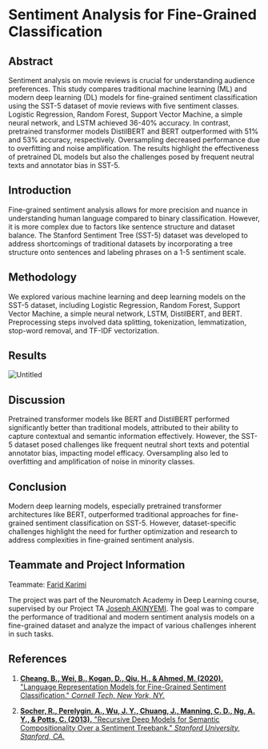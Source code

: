 # Sentiment Analysis for Fine-Grained Classification

## Abstract

Sentiment analysis on movie reviews is crucial for understanding audience preferences. This study compares traditional machine learning (ML) and modern deep learning (DL) models for fine-grained sentiment classification using the SST-5 dataset of movie reviews with five sentiment classes. Logistic Regression, Random Forest, Support Vector Machine, a simple neural network, and LSTM achieved 36-40% accuracy. In contrast, pretrained transformer models DistilBERT and BERT outperformed with 51% and 53% accuracy, respectively. Oversampling decreased performance due to overfitting and noise amplification. The results highlight the effectiveness of pretrained DL models but also the challenges posed by frequent neutral texts and annotator bias in SST-5.

## Introduction

Fine-grained sentiment analysis allows for more precision and nuance in understanding human language compared to binary classification. However, it is more complex due to factors like sentence structure and dataset balance. The Stanford Sentiment Tree (SST-5) dataset was developed to address shortcomings of traditional datasets by incorporating a tree structure onto sentences and labeling phrases on a 1-5 sentiment scale.

## Methodology 

We explored various machine learning and deep learning models on the SST-5 dataset, including Logistic Regression, Random Forest, Support Vector Machine, a simple neural network, LSTM, DistilBERT, and BERT. Preprocessing steps involved data splitting, tokenization, lemmatization, stop-word removal, and TF-IDF vectorization.

## Results
![Untitled](https://github.com/user-attachments/assets/ce3453fd-ca38-461e-896a-2b81d646622b)


## Discussion

Pretrained transformer models like BERT and DistilBERT performed significantly better than traditional models, attributed to their ability to capture contextual and semantic information effectively. However, the SST-5 dataset posed challenges like frequent neutral short texts and potential annotator bias, impacting model efficacy. Oversampling also led to overfitting and amplification of noise in minority classes.

## Conclusion  

Modern deep learning models, especially pretrained transformer architectures like BERT, outperformed traditional approaches for fine-grained sentiment classification on SST-5. However, dataset-specific challenges highlight the need for further optimization and research to address complexities in fine-grained sentiment analysis.

## Teammate and Project Information

Teammate: [Farid Karimi]([https://www.linkedin.com/in/alikhosravipour](https://github.com/Farid-Karimi))

The project was part of the Neuromatch Academy in Deep Learning course, supervised by our Project TA [Joseph AKINYEMI](https://www.linkedin.com/in/joseph-akinyemi-66ab6481/). The goal was to compare the performance of traditional and modern sentiment analysis models on a fine-grained dataset and analyze the impact of various challenges inherent in such tasks.

## References

1. [**Cheang, B., Wei, B., Kogan, D., Qiu, H., & Ahmed, M. (2020).** "Language Representation Models for Fine-Grained Sentiment Classification." *Cornell Tech, New York, NY.*](https://arxiv.org/pdf/2005.13619)

2. [**Socher, R., Perelygin, A., Wu, J. Y., Chuang, J., Manning, C. D., Ng, A. Y., & Potts, C. (2013).** "Recursive Deep Models for Semantic Compositionality Over a Sentiment Treebank." *Stanford University, Stanford, CA.*](https://nlp.stanford.edu/~socherr/EMNLP2013_RNTN.pdf)
